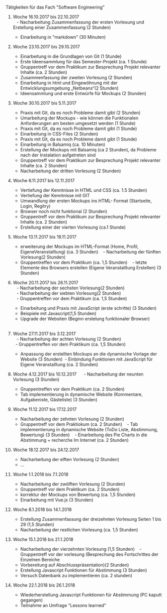 Tätigkeiten für das Fach "Software Engineering"

1) Woche 16.10.2017 bis 22.10.2017  
    - Nacharbeitung Zusammenfassung der ersten Vorlesung und Erstellung einer Zusammenfassung (2 Stunden)
    - Einarbeitung in "markdown" (30 Minuten)
    
    
2) Woche 23.10.2017 bis 29.10.2017  
    - Einarbeitung in die Grundlagen von Git (1 Stunde)
    - Erste Ideensammlung für das Semester-Projekt (ca. 1 Stunde)
    - Gruppentreff vor dem Praktikum zur Besprechung Projekt relevanter Inhalte (ca. 2 Stunden) 
    - Zusammenfassung der zweiten Vorlesung (2 Stunden)
    - Einarbeitung in html und Eingewöhnung mit der Entwicklungsumgebung „Netbeans“(2 Stunden)
    - Ideensammlung und erste Entwürfe für Mockups (2 Stunden)  
    
3) Woche 30.10.2017 bis 5.11.2017   
    - Praxis mit Git, da es noch Probleme damit gibt (2 Stunden)
    - Umarbeitung der Mockups - wie können die Funktionalen Anforderungen am besten umgesetzt werden (1 Stunde) 
    - Praxis mit Git, da es noch Probleme damit gibt (1 Stunde)
    - Einarbeitung in CSS-Files (2 Stunden) 
    - Praxis mit Git, da es noch Probleme damit gibt (1 Stunde)
    - Einarbeitung in Balsamiq (ca. 10 Minuten)
    - Erstellung der Mockups mit Balsamiq (ca 2 Stunden), da Probleme nach der Instalation aufgetreten sind 
    - Gruppentreff vor dem Praktikum zur Besprechung Projekt relevanter Inhalte (ca. 2 Stunden)
    - Nacharbeitung der dritten Vorlesung (2 Stunden)  
      
4) Woche 6.11.2017 bis 12.11.2017  
    - Vertiefung der Kenntnisse in HTML und CSS (ca. 1.5 Stunden)
    - Vertiefung der Kenntnisse mit GIT
    - Umwandlung der ersten Mockups ins HTML- Format (Startseite, Login, Regitry)
    - Browser noch nicht funktional (2 Stunden)  
    - Gruppentreff vor dem Praktikum zur Besprechung Projekt relevanter Inhalte (ca. 2 Stunden)
    - Erstellung einer der vierten Vorlesung (ca.1 Stunde)
      

5) Woche 13.11.2017 bis 19.11.2017  
    - erweiterung der Mockups im HTML-Format (Home, Profil, EigeneVeranstalltung)
    (ca. 3 Stunden)
    - Nacharbeitung der fünften Vorlesung(2 Stunden)
    - Gruppentreffen vor dem Praktikum (ca. 1,5 Stunden)
    - letzte Elemente des Browsers erstellen (Eigene Veranstalltung Erstellen) (3 Stunden)
   
   
6) Woche 20.11.2017 bis 26.11.2017  
    - Nacharbeitung der sechsten Vorlesung(2 Stunden)  
    - Nacharbeitung der siebten Vorlesung(2 Stunden)  
    - Gruppentreffen vor dem Praktikum (ca. 1,5 Stunden)
    - Einarbeitung und Praxis mit JavaScript (erste schritte) (3 Stunden)   
    - Beispiele mit Javascript(1,5 Stunden)
    - Upgrade der Websiten (Beginn erstelung funktionaler Browser)  
   
   
7) Woche 27.11.2017 bis 3.12.2017  
    - Nacharbeitung der achten Vorlesung (2 Stunden)  
    - Gruppentreffen vor dem Praktikum (ca. 1,5 Stunden) 
    - Anpassung der erstellten Mockups an die dynamische Vorlage der Website (3 Stunden)
    - Einbindung Funktionen mit JavaScript für Eigene Veranstalltung (ca. 2 Stunden)  
    
    
8) Woche 4.12.2017 bis 10.12.2017  
    - Nacharbeitung der neunten Vorlesung (3 Stunden)
    - Gruppentreffen vor dem Praktikum (ca. 2 Stunden)
    - Tab implementierung in dynamische Website (Kommentare, Aufgabeniste, Gästeliste) (3 Stunden)
    
9) Woche 11.12.2017 bis 17.12.2017   
    - Nacharbeitung der zehnten Vorlesung (2 Stunden)
    - Gruppentreff vor dem Praktiokum (ca. 2 Stunden)
    - Tab implementierung in dynamische Website (ToDo Liste, Abstimmung, Bewertung) (3 Stunden)
    - Einarbeitung des Pie Charts in die Abstimmung + recherche Im Internet (ca. 2 Stunden)

10) Woche 18.12.2017 bis 24.12.2017    
    - Nacharbeitung der elften Vorlesung (2 Stunden)
    - ...
    
11) Woche 1.1.2018 bis 7.1.2018    
    - Nacharbeitung der zwölften Vorlesung (2 Stunden)
    - Gruppentreff vor dem Praktikum (ca. 2 Stunden)
    - korrektur der Mockups von Bewertung (ca. 1,5 Stunden)
    - Einarbeitung mit Vue.js (3 Stunden)

12) Woche 8.1.2018 bis 14.1.2018    
    - Erstellung Zusammenfassung der dreizehnten Vorlesung Seiten 1 bis 29 (1,5 Stunden)
    - Nacharbeitung der restlichen Vorlesung (ca. 1,5 Stunden)
    
13) Woche 15.1.2018 bis 21.1.2018    
    - Nacharbeitung der vierzehnten Vorlesung (1,5 Stunden)
    - Gruppentreff vor der vorlesung (Besprechung des Fortschrittes der Einzelnen Bereiche     
     + Vorbereitung auf Abschlusspräsentation)(2 Stunden)    
    - Erstellung Javascript Funktionen für Abstimmung (3 Stunden)
    - Versuch Datenbank zu implementieren (ca. 2 stunden)    
    
14) Woche 22.1.2018 bis 26.1.2018    
    - Wiederherstellung Javascript Funktionen für Abstimmung (PC kaputt gegangen)
    - Teilnahme an Umfrage "Lessons learned"
    


